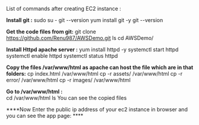 List of commands after creating EC2 instance :

**Install git :**
sudo su -
git --version
yum install git -y
git --version

**Get the code files from git:**
git clone https://github.com/Renu987/AWSDemo.git
ls
cd AWSDemo/

**Install Httpd apache server :**
yum install httpd -y
systemctl start httpd
systemctl enable httpd
systemctl status httpd

**Copy the files /var/www/html as apache can host the file which are in that folders:**
cp index.html /var/www/html
cp -r assets/ /var/www/html
cp -r error/ /var/www/html
cp -r images/ /var/www/html

**Go to /var/www/html :**                     
cd /var/www/html
ls
You can see the copied files

****Now Enter the public ip address of your ec2 instance  in browser and you can see the app page: ****
